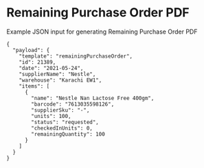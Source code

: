  # Remaining Purchase Order PDF 
 Example JSON input for generating Remaining Purchase Order PDF
```
{
  "payload": {
    "template": "remainingPurchaseOrder",
    "id": 21389,
    "date": "2021-05-24",
    "supplierName": "Nestle",
    "warehouse": "Karachi EW1",
    "items": [
      {
        "name": "Nestle Nan Lactose Free 400gm",
        "barcode": "7613035598126",
        "supplierSku": "-",
        "units": 100,
        "status": "requested",
        "checkedInUnits": 0,
        "remainingQuantity": 100
      }
    ]
  }
}
```